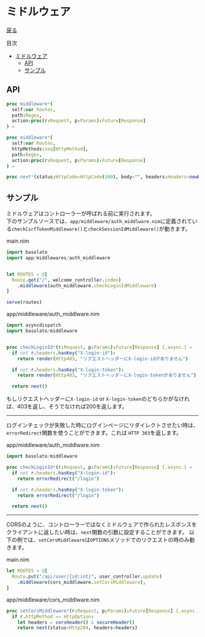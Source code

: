 ミドルウェア
===
[戻る](../../README.md)

目次
<!--ts-->
* [ミドルウェア](#ミドルウェア)
   * [API](#api)
   * [サンプル](#サンプル)

<!-- Created by https://github.com/ekalinin/github-markdown-toc -->
<!-- Added by: root, at: Fri Dec 22 21:22:51 UTC 2023 -->

<!--te-->

## API
```nim
proc middleware*(
  self:var Routes,
  path:Regex,
  action:proc(r:Request, p:Params):Future[Response]
) =

proc middleware*(
  self:var Routes,
  httpMethods:seq[HttpMethod],
  path:Regex,
  action:proc(r:Request, p:Params):Future[Response]
) =

proc next*(status:HttpCode=HttpCode(200), body="", headers:Headers=newHeaders()):Response =
```

## サンプル
ミドルウェアはコントローラーが呼ばれる前に実行されます。  
下のサンプルソースでは、`app/middleware/auth_middlware.nim`に定義されている`checkCsrfTokenMiddleware()`と`checkSessionIdMiddleware()`が動きます。

main.nim
```nim
import basolato
import app/middlewares/auth_middleware


let ROUTES = @[
  Route.get("/", welcome_rontroller.index)
    .middleware(auth_middleware.checkLoginIdMiddleware)
]

serve(routes)
```

app/middleware/auth_middlware.nim
```nim
import asyncdispatch
import basolato/middleware


proc checkLoginId*(r:Request, p:Params):Future[Response] {.async.} =
  if not r.headers.hasKey("X-login-id"):
    return render(Http403, "リクエストヘッダーにX-login-idがありません")

  if not r.headers.hasKey("X-login-token"):
    return render(Http403, "リクエストヘッダーにX-login-tokenがありません")

  return next()
```

もしリクエストヘッダーに`X-login-id` or `X-login-token`のどちらかがなければ、403を返し、そうでなければ200を返します。

---

ログインチェックが失敗した時にログインページにリダイレクトさせたい時は、`errorRedirect`関数を使うことができます。これは `HTTP 303`を返します。

app/middleware/auth_middlware.nim
```nim
import basolato/middleware

proc checkLoginId*(r:Request, p:Params):Future[Response] {.async.} =
  if not r.headers.hasKey("X-login-id"):
    return errorRedirect("/login")

  if not r.headers.hasKey("X-login-token"):
    return errorRedirect("/login")

  return next()
```

---

CORSのように、コントローラーではなくミドルウェアで作られたレスポンスをクライアントに返したい時は、`next`関数の引数に設定することができます。
以下の例では、`setCorsMiddleware`は`OPTIONS`メソッドでのリクエストの時のみ動きます。

main.nim
```nim
let ROUTES = @[
  Route.put("/api/user/{id:int}", user_controller.update)
    .middleware(cors_middleware.setCorsMiddleware),
]
```

app/middleware/cors_middlware.nim
```nim
proc setCorsMiddleware*(r:Request, p:Params):Future[Response] {.async.} =
  if r.httpMethod == HttpOption:
    let headers = corsHeader() & secureHeader()
    return next(status=Http204, headers=headers)
```
